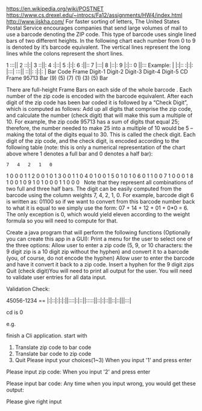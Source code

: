 https://en.wikipedia.org/wiki/POSTNET https://www.cs.drexel.edu/~introcs/Fa12/assignments/HW4/index.html http://www.jiskha.com/ For faster sorting of letters, The United States Postal Service encourages companies that send large volumes of mail to use a barcode denoting the ZIP code. This type of barcode uses single lined bars of two different heights. In the following chart each number from 0 to 9 is denoted by it’s barcode equivalent. The vertical lines represent the long lines while the colons represent the short lines.

1   :::||
2   ::|:|
3   ::||:
4   :|::|
5   :|:|:
6   :||::
7   |:::|
8   |::|:
9   |:|::
0   ||:::
Example: | |:|:: :|:|: |:::| :::|| ::||: :|:|: | Bar Code Frame Digit-1 Digit-2 Digit-3 Digit-4 Digit-5 CD Frame 95713 Bar (9) (5) (7) (1) (3) (5) Bar

There are full-height Frame Bars on each side of the whole barcode . Each number of the zip code is encoded with the barcode equivalent. After each digit of the zip code has been bar coded it is followed by a “Check Digit”, which is computed as follows: Add up all digits that comprise the zip code, and calculate the number (check digit) that will make this sum a multiple of 10. For example, the zip code 95713 has a sum of digits that equal 25; therefore, the number needed to make 25 into a multiple of 10 would be 5 – making the total of the digits equal to 30. This is called the check digit. Each digit of the zip code, and the check digit, is encoded according to the following table (note: this is only a numerical representation of the chart above where 1 denotes a full bar and 0 denotes a half bar):

    7   4   2   1   0
1   0   0   0   1   1
2   0   0   1   0   1
3   0   0   1   1   0
4   0   1   0   0   1
5   0   1   0   1   0
6   0   1   1   0   0
7   1   0   0   0   1
8   1   0   0   1   0
9   1   0   1   0   0
0   1   1   0   0   0
  Note that they represent all combinations of two full and three half bars. The digit can be easily computed from the barcode using the column weights 7, 4, 2, 1, 0. For example, barcode digit 6 is written as: 01100 so if we want to convert from this barcode number back to what it is equal to we simply use the form: 07 + 14 + 12 + 01 + 0*0 = 6. The only exception is 0, which would yield eleven according to the weight formula so you will need to compute for that.

Create a java program that will perform the following functions (Optionally you can create this app in a GUI): Print a menu for the user to select one of the three options: Allow user to enter a zip code (5, 9, or 10 characters: the 9 digit zip is a 10 digit zip without the hyphen) and convert it to a barcode (you, of course, do not encode the hyphen) Allow user to enter the barcode and have it convert it back to a zip code. Insert a hyphen for the 9 digit zips Quit (check digit)You will need to print all output for the user. You will need to validate user entries for all data input.

Validation Check:

45056-1234 == |:|::|:|:|:||::::|:|::||:::::||::|:|::||::|::|||:::|

cd is 0

e.g.

finish a Cli application. start with

1. Translate zip code to bar code
2. Translate bar code to zip code
3. Quit
Please input your choices(1~3)
When you input '1' and press enter

Please input zip code:
When you input '2' and press enter

Please input bar code:
Any time when you input wrong, you would get these output:

Please give right input
